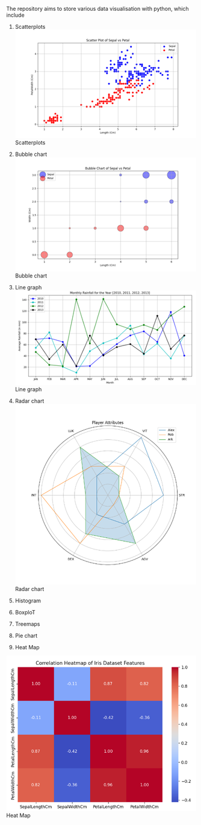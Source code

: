 The repository aims to store various data visualisation with python, which include

01.	Scatterplots	
<img src = 'Scatter of Iris Features.png'>Scatterplots<img>

02.	Bubble chart
<img src = 'Bubble Chart of Iris Features.png'>Bubble chart<img>

03.	Line graph
<img src = 'Line Graph of Rainfall In UK.png'>Line graph<img>

04.	Radar chart
<img src = 'Radar Chart of Player Attributes.png'>Radar chart<img>

05.	Histogram

06.	BoxploT

07.	Treemaps

08.	Pie chart

09. Heat Map

<img src = 'Heat Map of Iris Features.png'>Heat Map<img>
